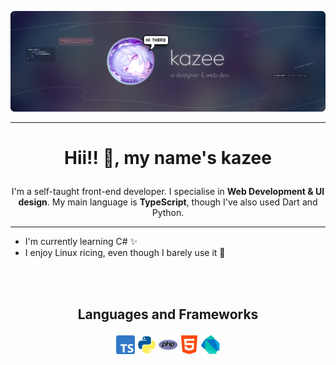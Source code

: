 
![...](https://raw.githubusercontent.com/00kazee/00kazee/refs/heads/main/dokoo.png)

<!--![...](./diggitarr.png)-->

---

# <p align="center">Hii!! 👋, my name's kazee</p>
<p align="center">I'm a self-taught front-end developer. I specialise in <b>Web Development & UI design</b>. My main language is <b>TypeScript</b>, though I've also used Dart and Python.</p>

---

- I'm currently learning C# ✨
- I enjoy Linux ricing, even though I barely use it 🌸

<br><br>

## <p align="center">Languages and Frameworks</p>
<p align="center">
  <img src="ts.png" alt="TypeScript" width="30"/>
  <img src="python.webp" alt="Python" width="30"/>
  <img src="php.png" alt="PHP" width="30"/>
  <img src="html.png" alt="HTML" width="30"/>
  <img src="dart.png" alt="Dart" width="30"/>
</p>
